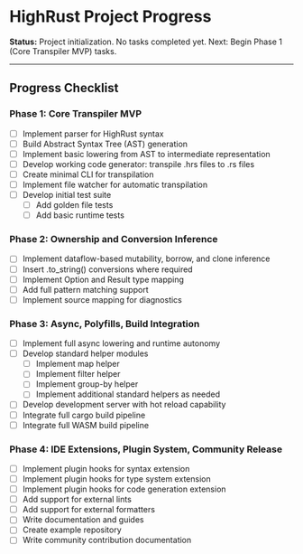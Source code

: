 # HighRust Project Progress

**Status:** Project initialization. No tasks completed yet. Next: Begin Phase 1 (Core Transpiler MVP) tasks.

---

## Progress Checklist

### Phase 1: Core Transpiler MVP

- [ ] Implement parser for HighRust syntax
- [ ] Build Abstract Syntax Tree (AST) generation
- [ ] Implement basic lowering from AST to intermediate representation
- [ ] Develop working code generator: transpile .hrs files to .rs files
- [ ] Create minimal CLI for transpilation
- [ ] Implement file watcher for automatic transpilation
- [ ] Develop initial test suite
  - [ ] Add golden file tests
  - [ ] Add basic runtime tests

### Phase 2: Ownership and Conversion Inference

- [ ] Implement dataflow-based mutability, borrow, and clone inference
- [ ] Insert .to_string() conversions where required
- [ ] Implement Option and Result type mapping
- [ ] Add full pattern matching support
- [ ] Implement source mapping for diagnostics

### Phase 3: Async, Polyfills, Build Integration

- [ ] Implement full async lowering and runtime autonomy
- [ ] Develop standard helper modules
  - [ ] Implement map helper
  - [ ] Implement filter helper
  - [ ] Implement group-by helper
  - [ ] Implement additional standard helpers as needed
- [ ] Develop development server with hot reload capability
- [ ] Integrate full cargo build pipeline
- [ ] Integrate full WASM build pipeline

### Phase 4: IDE Extensions, Plugin System, Community Release

- [ ] Implement plugin hooks for syntax extension
- [ ] Implement plugin hooks for type system extension
- [ ] Implement plugin hooks for code generation extension
- [ ] Add support for external lints
- [ ] Add support for external formatters
- [ ] Write documentation and guides
- [ ] Create example repository
- [ ] Write community contribution documentation